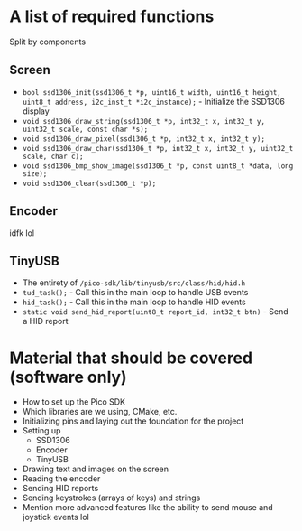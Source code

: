 # A list of required functions
Split by components

## Screen
- `bool ssd1306_init(ssd1306_t *p, uint16_t width, uint16_t height, uint8_t address, i2c_inst_t *i2c_instance);` - Initialize the SSD1306 display
- `void ssd1306_draw_string(ssd1306_t *p, int32_t x, int32_t y, uint32_t scale, const char *s);`
- `void ssd1306_draw_pixel(ssd1306_t *p, int32_t x, int32_t y);`
- `void ssd1306_draw_char(ssd1306_t *p, int32_t x, int32_t y, uint32_t scale, char c);`
- `void ssd1306_bmp_show_image(ssd1306_t *p, const uint8_t *data, long size);`
- `void ssd1306_clear(ssd1306_t *p);`


## Encoder
idfk lol

## TinyUSB
- The entirety of `/pico-sdk/lib/tinyusb/src/class/hid/hid.h`
- `tud_task();` - Call this in the main loop to handle USB events
- `hid_task();` - Call this in the main loop to handle HID events
- `static void send_hid_report(uint8_t report_id, int32_t btn)` - Send a HID report


# Material that should be covered (software only)
- How to set up the Pico SDK
- Which libraries are we using, CMake, etc.
- Initializing pins and laying out the foundation for the project
- Setting up
  - SSD1306
  - Encoder
  - TinyUSB
- Drawing text and images on the screen
- Reading the encoder
- Sending HID reports
- Sending keystrokes (arrays of keys) and strings
- Mention more advanced features like the ability to send mouse and joystick events lol